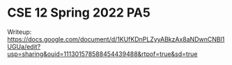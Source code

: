 # CSE 12 Spring 2022 PA5

Writeup: https://docs.google.com/document/d/1KUfKDnPLZyyABkzAx8aNDwnCNBl1UGUa/edit?usp=sharing&ouid=111301578588454439488&rtpof=true&sd=true